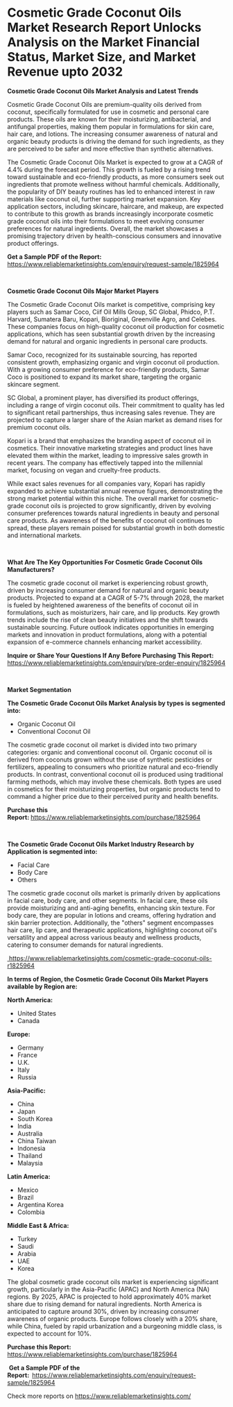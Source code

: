 <p><h1>Cosmetic Grade Coconut Oils Market Research Report Unlocks Analysis on the Market Financial Status, Market Size, and Market Revenue upto 2032</h1></p><p><strong>Cosmetic Grade Coconut Oils Market Analysis and Latest Trends</strong></p>
<p><p>Cosmetic Grade Coconut Oils are premium-quality oils derived from coconut, specifically formulated for use in cosmetic and personal care products. These oils are known for their moisturizing, antibacterial, and antifungal properties, making them popular in formulations for skin care, hair care, and lotions. The increasing consumer awareness of natural and organic beauty products is driving the demand for such ingredients, as they are perceived to be safer and more effective than synthetic alternatives.</p><p>The Cosmetic Grade Coconut Oils Market is expected to grow at a CAGR of 4.4% during the forecast period. This growth is fueled by a rising trend toward sustainable and eco-friendly products, as more consumers seek out ingredients that promote wellness without harmful chemicals. Additionally, the popularity of DIY beauty routines has led to enhanced interest in raw materials like coconut oil, further supporting market expansion. Key application sectors, including skincare, haircare, and makeup, are expected to contribute to this growth as brands increasingly incorporate cosmetic grade coconut oils into their formulations to meet evolving consumer preferences for natural ingredients. Overall, the market showcases a promising trajectory driven by health-conscious consumers and innovative product offerings.</p></p>
<p><strong>Get a Sample PDF of the Report:&nbsp;</strong> <a href="https://www.reliablemarketinsights.com/enquiry/request-sample/1825964?utm_campaign=2182&utm_medium=2&utm_source=Github&utm_content=ia&utm_term=09022025&utm_id=cosmetic-grade-coconut-oils">https://www.reliablemarketinsights.com/enquiry/request-sample/1825964</a></p>
<p>&nbsp;</p>
<p><strong>Cosmetic Grade Coconut Oils Major Market Players</strong></p>
<p><p>The Cosmetic Grade Coconut Oils market is competitive, comprising key players such as Samar Coco, Ciif Oil Mills Group, SC Global, Phidco, P.T. Harvard, Sumatera Baru, Kopari, Bioriginal, Greenville Agro, and Celebes. These companies focus on high-quality coconut oil production for cosmetic applications, which has seen substantial growth driven by the increasing demand for natural and organic ingredients in personal care products.</p><p>Samar Coco, recognized for its sustainable sourcing, has reported consistent growth, emphasizing organic and virgin coconut oil production. With a growing consumer preference for eco-friendly products, Samar Coco is positioned to expand its market share, targeting the organic skincare segment.</p><p>SC Global, a prominent player, has diversified its product offerings, including a range of virgin coconut oils. Their commitment to quality has led to significant retail partnerships, thus increasing sales revenue. They are projected to capture a larger share of the Asian market as demand rises for premium coconut oils.</p><p>Kopari is a brand that emphasizes the branding aspect of coconut oil in cosmetics. Their innovative marketing strategies and product lines have elevated them within the market, leading to impressive sales growth in recent years. The company has effectively tapped into the millennial market, focusing on vegan and cruelty-free products.</p><p>While exact sales revenues for all companies vary, Kopari has rapidly expanded to achieve substantial annual revenue figures, demonstrating the strong market potential within this niche. The overall market for cosmetic-grade coconut oils is projected to grow significantly, driven by evolving consumer preferences towards natural ingredients in beauty and personal care products. As awareness of the benefits of coconut oil continues to spread, these players remain poised for substantial growth in both domestic and international markets.</p></p>
<p>&nbsp;</p>
<p><strong>What Are The Key Opportunities For Cosmetic Grade Coconut Oils Manufacturers?</strong></p>
<p><p>The cosmetic grade coconut oil market is experiencing robust growth, driven by increasing consumer demand for natural and organic beauty products. Projected to expand at a CAGR of 5-7% through 2028, the market is fueled by heightened awareness of the benefits of coconut oil in formulations, such as moisturizers, hair care, and lip products. Key growth trends include the rise of clean beauty initiatives and the shift towards sustainable sourcing. Future outlook indicates opportunities in emerging markets and innovation in product formulations, along with a potential expansion of e-commerce channels enhancing market accessibility.</p></p>
<p><strong>Inquire or Share Your Questions If Any Before Purchasing This Report:</strong> <a href="https://www.reliablemarketinsights.com/enquiry/pre-order-enquiry/1825964?utm_campaign=2182&utm_medium=2&utm_source=Github&utm_content=ia&utm_term=09022025&utm_id=cosmetic-grade-coconut-oils">https://www.reliablemarketinsights.com/enquiry/pre-order-enquiry/1825964</a></p>
<p>&nbsp;</p>
<p><strong>Market Segmentation</strong></p>
<p><strong>The Cosmetic Grade Coconut Oils Market Analysis by types is segmented into:</strong></p>
<p><ul><li>Organic Coconut Oil</li><li>Conventional Coconut Oil</li></ul></p>
<p><p>The cosmetic grade coconut oil market is divided into two primary categories: organic and conventional coconut oil. Organic coconut oil is derived from coconuts grown without the use of synthetic pesticides or fertilizers, appealing to consumers who prioritize natural and eco-friendly products. In contrast, conventional coconut oil is produced using traditional farming methods, which may involve these chemicals. Both types are used in cosmetics for their moisturizing properties, but organic products tend to command a higher price due to their perceived purity and health benefits.</p></p>
<p><strong>Purchase this Report:&nbsp;</strong><a href="https://www.reliablemarketinsights.com/purchase/1825964?utm_campaign=2182&utm_medium=2&utm_source=Github&utm_content=ia&utm_term=09022025&utm_id=cosmetic-grade-coconut-oils">https://www.reliablemarketinsights.com/purchase/1825964</a></p>
<p>&nbsp;</p>
<p><strong>The Cosmetic Grade Coconut Oils Market Industry Research by Application is segmented into:</strong></p>
<p><ul><li>Facial Care</li><li>Body Care</li><li>Others</li></ul></p>
<p><p>The cosmetic grade coconut oils market is primarily driven by applications in facial care, body care, and other segments. In facial care, these oils provide moisturizing and anti-aging benefits, enhancing skin texture. For body care, they are popular in lotions and creams, offering hydration and skin barrier protection. Additionally, the "others" segment encompasses hair care, lip care, and therapeutic applications, highlighting coconut oil's versatility and appeal across various beauty and wellness products, catering to consumer demands for natural ingredients.</p></p>
<p><a href="https://www.reliablemarketinsights.com/cosmetic-grade-coconut-oils-r1825964?utm_campaign=2182&utm_medium=2&utm_source=Github&utm_content=ia&utm_term=09022025&utm_id=cosmetic-grade-coconut-oils">&nbsp;https://www.reliablemarketinsights.com/cosmetic-grade-coconut-oils-r1825964</a></p>
<p><strong>In terms of Region, the Cosmetic Grade Coconut Oils Market Players available by Region are:</strong></p>
<p>
    <p> <strong> North America: </strong>
        <ul>
            <li>United States</li>
            <li>Canada</li>
        </ul>
        </p> 
    <p> <strong> Europe: </strong>
        <ul>
            <li>Germany</li>
            <li>France</li>
            <li>U.K.</li>
            <li>Italy</li>
            <li>Russia</li>
        </ul>
        </p> 
    <p> <strong> Asia-Pacific: </strong>
        <ul>
            <li>China</li>
            <li>Japan</li>
            <li>South Korea</li>
            <li>India</li>
            <li>Australia</li>
            <li>China Taiwan</li>
            <li>Indonesia</li>
            <li>Thailand</li>
            <li>Malaysia</li>
        </ul>
        </p> 
    <p> <strong> Latin America: </strong>
        <ul>
            <li>Mexico</li>
            <li>Brazil</li>
            <li>Argentina Korea</li>
            <li>Colombia</li>
        </ul>
        </p> 
    <p> <strong> Middle East & Africa: </strong>
        <ul>
            <li>Turkey</li>
            <li>Saudi</li>
            <li>Arabia</li>
            <li>UAE</li>
            <li>Korea</li>
        </ul>
    </p>
    </p>
<p><p>The global cosmetic grade coconut oils market is experiencing significant growth, particularly in the Asia-Pacific (APAC) and North America (NA) regions. By 2025, APAC is projected to hold approximately 40% market share due to rising demand for natural ingredients. North America is anticipated to capture around 30%, driven by increasing consumer awareness of organic products. Europe follows closely with a 20% share, while China, fueled by rapid urbanization and a burgeoning middle class, is expected to account for 10%.</p></p>
<p><strong>Purchase this Report: </strong><a href="https://www.reliablemarketinsights.com/purchase/1825964?utm_campaign=2182&utm_medium=2&utm_source=Github&utm_content=ia&utm_term=09022025&utm_id=cosmetic-grade-coconut-oils">https://www.reliablemarketinsights.com/purchase/1825964</a></p>
<p>&nbsp;<strong>Get a Sample PDF of the Report:&nbsp;&nbsp;</strong><a href="https://www.reliablemarketinsights.com/enquiry/request-sample/1825964?utm_campaign=2182&utm_medium=2&utm_source=Github&utm_content=ia&utm_term=09022025&utm_id=cosmetic-grade-coconut-oils">https://www.reliablemarketinsights.com/enquiry/request-sample/1825964</a></p>
<p><strong></strong></p>
<p>Check more reports on <a href="https://www.reliablemarketinsights.com/?utm_campaign=2182&utm_medium=2&utm_source=Github&utm_content=ia&utm_term=09022025&utm_id=cosmetic-grade-coconut-oils">https://www.reliablemarketinsights.com/</a></p>